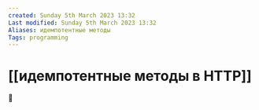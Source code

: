 ```yaml
---
created: Sunday 5th March 2023 13:32
Last modified: Sunday 5th March 2023 13:32
Aliases: идемпотентные методы
Tags: programming
---
```


# [[идемпотентные методы в HTTP]]

📌
